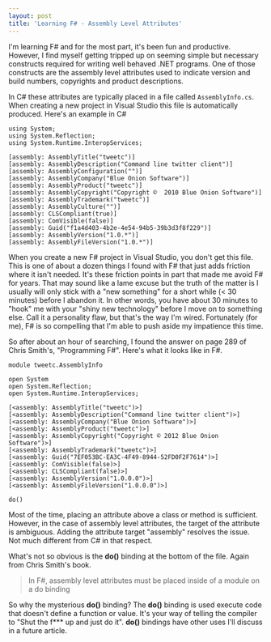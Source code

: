 ```yaml
---
layout: post
title: 'Learning F# - Assembly Level Attributes'
---
```

I'm learning F# and for the most part, it's been fun and productive. However, I find myself getting tripped up on seeming simple but necessary constructs required for writing well behaved .NET programs. One of those constructs are the assembly level attributes used to indicate version and build numbers, copyrights and product descriptions.

In C# these attributes are typically placed in a file called `AssemblyInfo.cs`. When creating a new project in Visual Studio this file is automatically produced. Here's an example in C#
    
    using System;  
    using System.Reflection;  
    using System.Runtime.InteropServices;  
      
    [assembly: AssemblyTitle("tweetc")]  
    [assembly: AssemblyDescription("Command line twitter client")]  
    [assembly: AssemblyConfiguration("")]  
    [assembly: AssemblyCompany("Blue Onion Software")]  
    [assembly: AssemblyProduct("tweetc")]  
    [assembly: AssemblyCopyright("Copyright ©  2010 Blue Onion Software")]  
    [assembly: AssemblyTrademark("tweetc")]  
    [assembly: AssemblyCulture("")]  
    [assembly: CLSCompliant(true)]  
    [assembly: ComVisible(false)]  
    [assembly: Guid("f1a4d403-4b2e-4e54-94b5-39b3d3f8f229")]  
    [assembly: AssemblyVersion("1.0.*")]  
    [assembly: AssemblyFileVersion("1.0.*")]  

When you create a new F# project in Visual Studio, you don't get this file. This is one of about a dozen things I found with F# that just adds friction where it isn't needed. It's these friction points in part that made me avoid F# for years. That may sound like a lame excuse but the truth of the matter is I usually will only stick with a "new something" for a short while (< 30 minutes) before I abandon it. In other words, you have about 30 minutes to "hook" me with your "shiny new technology" before I move on to something else. Call it a personality flaw, but that's the way I'm wired. Fortunately (for me), F# is so compelling that I'm able to push aside my impatience this time.

So after about an hour of searching, I found the answer on page 289 of Chris Smith's, "Programming F#". Here's what it looks like in F#.
    
    module tweetc.AssemblyInfo  
      
    open System  
    open System.Reflection;  
    open System.Runtime.InteropServices;  
       
    [<assembly: AssemblyTitle("tweetc")>]  
    [<assembly: AssemblyDescription("Command line twitter client")>]  
    [<assembly: AssemblyCompany("Blue Onion Software")>]  
    [<assembly: AssemblyProduct("tweetc")>]  
    [<assembly: AssemblyCopyright("Copyright © 2012 Blue Onion Software")>]  
    [<assembly: AssemblyTrademark("tweetc")>]  
    [<assembly: Guid("7EF053BC-EA3C-4F49-8944-52FD0F2F7614")>]  
    [<assembly: ComVisible(false)>]  
    [<assembly: CLSCompliant(false)>]  
    [<assembly: AssemblyVersion("1.0.0.0")>]  
    [<assembly: AssemblyFileVersion("1.0.0.0")>]  
       
    do()

Most of the time, placing an attribute above a class or method is sufficient. However, in the case of assembly level attributes, the target of the attribute is ambiguous. Adding the attribute target "assembly" resolves the issue. Not much different from C# in that respect.

What's not so obvious is the **do()** binding at the bottom of the file. Again from Chris Smith's book.

> In F#, assembly level attributes must be placed inside of a module on a do binding

So why the mysterious **do()** binding? The **do()** binding is used execute code that doesn't define a function or value. It's your way of telling the compiler to "Shut the f*** up and just do it". **do()** bindings have other uses I'll discuss in a future article.
